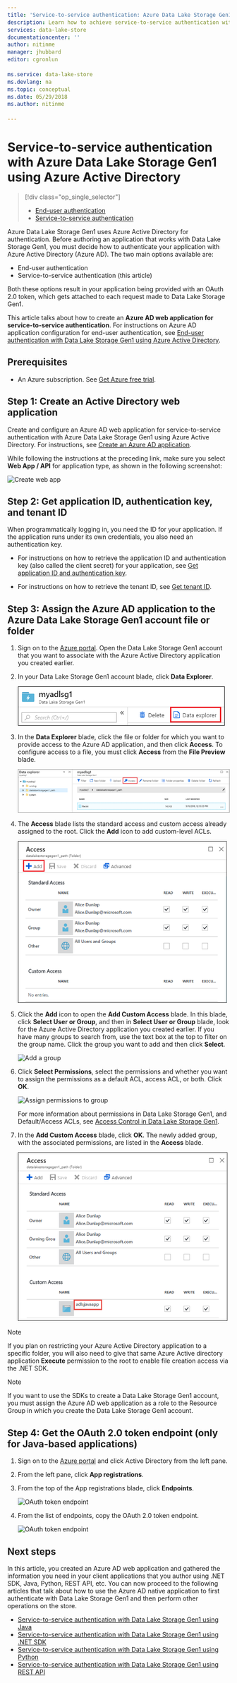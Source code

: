 ```yaml
---
title: 'Service-to-service authentication: Azure Data Lake Storage Gen1 with Azure Active Directory | Microsoft Docs'
description: Learn how to achieve service-to-service authentication with Azure Data Lake Storage Gen1 using Azure Active Directory
services: data-lake-store
documentationcenter: ''
author: nitinme
manager: jhubbard
editor: cgronlun

ms.service: data-lake-store
ms.devlang: na
ms.topic: conceptual
ms.date: 05/29/2018
ms.author: nitinme

---
```

# Service-to-service authentication with Azure Data Lake Storage Gen1 using Azure Active Directory
> [!div class="op_single_selector"]
> * [End-user authentication](data-lake-store-end-user-authenticate-using-active-directory.md)
> * [Service-to-service authentication](data-lake-store-service-to-service-authenticate-using-active-directory.md)
> 
>  

Azure Data Lake Storage Gen1 uses Azure Active Directory for authentication. Before authoring an application that works with Data Lake Storage Gen1, you must decide how to authenticate your application with Azure Active Directory (Azure AD). The two main options available are:

* End-user authentication 
* Service-to-service authentication (this article) 

Both these options result in your application being provided with an OAuth 2.0 token, which gets attached to each request made to Data Lake Storage Gen1.

This article talks about how to create an **Azure AD web application for service-to-service authentication**. For instructions on Azure AD application configuration for end-user authentication, see [End-user authentication with Data Lake Storage Gen1 using Azure Active Directory](data-lake-store-end-user-authenticate-using-active-directory.md).

## Prerequisites
* An Azure subscription. See [Get Azure free trial](https://azure.microsoft.com/pricing/free-trial/).

## Step 1: Create an Active Directory web application

Create and configure an Azure AD web application for service-to-service authentication with Azure Data Lake Storage Gen1 using Azure Active Directory. For instructions, see [Create an Azure AD application](../azure-resource-manager/resource-group-create-service-principal-portal.md).

While following the instructions at the preceding link, make sure you select **Web App / API** for application type, as shown in the following screenshot:

![Create web app](./media/data-lake-store-authenticate-using-active-directory/azure-active-directory-create-web-app.png "Create web app")

## Step 2: Get application ID, authentication key, and tenant ID
When programmatically logging in, you need the ID for your application. If the application runs under its own credentials, you also need an authentication key.

* For instructions on how to retrieve the application ID and authentication key (also called the client secret) for your application, see [Get application ID and authentication key](../azure-resource-manager/resource-group-create-service-principal-portal.md#get-application-id-and-authentication-key).

* For instructions on how to retrieve the tenant ID, see [Get tenant ID](../azure-resource-manager/resource-group-create-service-principal-portal.md#get-tenant-id).

## Step 3: Assign the Azure AD application to the Azure Data Lake Storage Gen1 account file or folder


1. Sign on to the [Azure portal](https://portal.azure.com). Open the Data Lake Storage Gen1 account that you want to associate with the Azure Active Directory application you created earlier.
2. In your Data Lake Storage Gen1 account blade, click **Data Explorer**.
   
    ![Create directories in Data Lake Storage Gen1 account](./media/data-lake-store-authenticate-using-active-directory/adl.start.data.explorer.png "Create directories in Data Lake account")
3. In the **Data Explorer** blade, click the file or folder for which you want to provide access to the Azure AD application, and then click **Access**. To configure access to a file, you must click **Access** from the **File Preview** blade.
   
    ![Set ACLs on Data Lake file system](./media/data-lake-store-authenticate-using-active-directory/adl.acl.1.png "Set ACLs on Data Lake file system")
4. The **Access** blade lists the standard access and custom access already assigned to the root. Click the **Add** icon to add custom-level ACLs.
   
    ![List standard and custom access](./media/data-lake-store-authenticate-using-active-directory/adl.acl.2.png "List standard and custom access")
5. Click the **Add** icon to open the **Add Custom Access** blade. In this blade, click **Select User or Group**, and then in **Select User or Group** blade, look for the Azure Active Directory application you created earlier. If you have many groups to search from, use the text box at the top to filter on the group name. Click the group you want to add and then click **Select**.
   
    ![Add a group](./media/data-lake-store-authenticate-using-active-directory/adl.acl.3.png "Add a group")
6. Click **Select Permissions**, select the permissions and whether you want to assign the permissions as a default ACL, access ACL, or both. Click **OK**.
   
    ![Assign permissions to group](./media/data-lake-store-authenticate-using-active-directory/adl.acl.4.png "Assign permissions to group")
   
    For more information about permissions in Data Lake Storage Gen1, and Default/Access ACLs, see [Access Control in Data Lake Storage Gen1](data-lake-store-access-control.md).
7. In the **Add Custom Access** blade, click **OK**. The newly added group, with the associated permissions, are listed in the **Access** blade.
   
    ![Assign permissions to group](./media/data-lake-store-authenticate-using-active-directory/adl.acl.5.png "Assign permissions to group")

> [!NOTE]
> If you plan on restricting your Azure Active Directory application to a specific folder, you will also need to give that same Azure Active directory application **Execute** permission to the root to enable file creation access via the .NET SDK.

> [!NOTE]
> If you want to use the SDKs to create a Data Lake Storage Gen1 account, you must assign the Azure AD web application as a role to the Resource Group in which you create the Data Lake Storage Gen1 account.
> 
>

## Step 4: Get the OAuth 2.0 token endpoint (only for Java-based applications)

1. Sign on to the [Azure portal](https://portal.azure.com) and click Active Directory from the left pane.

2. From the left pane, click **App registrations**.

3. From the top of the App registrations blade, click **Endpoints**.

	![OAuth token endpoint](./media/data-lake-store-authenticate-using-active-directory/oauth-token-endpoint.png "OAuth token endpoint")

4. From the list of endpoints, copy the OAuth 2.0 token endpoint.

	![OAuth token endpoint](./media/data-lake-store-authenticate-using-active-directory/oauth-token-endpoint-1.png "OAuth token endpoint")   

## Next steps
In this article, you created an Azure AD web application and gathered the information you need in your client applications that you author using .NET SDK, Java, Python, REST API, etc. You can now proceed to the following articles that talk about how to use the Azure AD native application to first authenticate with Data Lake Storage Gen1 and then perform other operations on the store.

* [Service-to-service authentication with Data Lake Storage Gen1 using Java](data-lake-store-service-to-service-authenticate-java.md)
* [Service-to-service authentication with Data Lake Storage Gen1 using .NET SDK](data-lake-store-service-to-service-authenticate-net-sdk.md)
* [Service-to-service authentication with Data Lake Storage Gen1 using Python](data-lake-store-service-to-service-authenticate-python.md)
* [Service-to-service authentication with Data Lake Storage Gen1 using REST API](data-lake-store-service-to-service-authenticate-rest-api.md)


